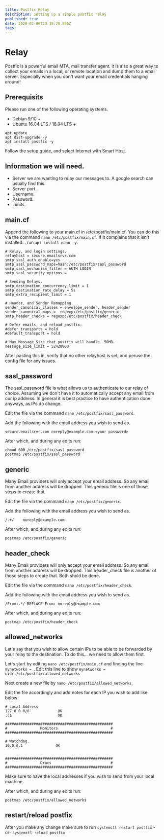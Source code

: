 ```yaml
---
title: Postfix Relay
description: Setting up a simple postfix relay
published: true
date: 2020-02-06T23:18:28.866Z
tags: 
---
```


# Relay

Postfix is a powerful email MTA, mail transfer agent. It is also a great way to collect your emails in a local, or remote location and dump them to a email server. Especially when you don't want your email credentials hanging around!

## Prerequisits
Please run one of the following operating systems.
* Debian 9/10 +
* Ubuntu 16.04 LTS / 18.04 LTS +

``` 
apt update 
apt dist-upgrade -y
apt install postfix -y
```

Follow the setup guide, and select Internet with Smart Host.

## Information we will need.

* Server we are wanting to relay our messages to. A google search can usually find this.
* Server port.
* Username.
* Password.
* Limits.

## main.cf

Append the following to your main.cf in /etc/postfix/main.cf. You can do this via the command ```nano /etc/postfix/main.cf```. If it complains that it isn't installed... run ```apt install nano -y```.

```
# Relay, and login settings.
relayhost = secure.emailsrvr.com
smtp_sasl_auth_enable=yes
smtp_sasl_password_maps=hash:/etc/postfix/sasl_password
smtp_sasl_mechanism_filter = AUTH LOGIN
smtp_sasl_security_options =

# Sending Delays.
smtp_destination_concurrency_limit = 1
smtp_destination_rate_delay = 5s
smtp_extra_recipient_limit = 1

# Header, and Sender Remapping.
sender_canonical_classes = envelope_sender, header_sender
sender_canonical_maps =  regexp:/etc/postfix/generic
smtp_header_checks = regexp:/etc/postfix/header_check

# Defer emails, and reload postfix.
#defer_transports = hold
#default_transport = hold

# Max Message Size that postfix will handle. 50MB.
message_size_limit = 52428800
```


After pasting this in, verify that no other relayhost is set, and peruse the config file for any issues.

## sasl_password
The sasl_password file is what allows us to authenticate to our relay of choice. Assuming we don't have it to automatically accept any email from our ip address. In general it is best practice to have authentication done anyways, as IPs do change.

Edit the file via the command ```nano /etc/postfix/sasl_password```.

Add the following with the email address you wish to send as.

```
secure.emailsrvr.com noreply@example.com:<your password>
```

After which, and during any edits run: 
```
chmod 600 /etc/postfix/sasl_password
postmap /etc/postfix/sasl_password
```
## generic

Many Email providers will only accept your email address. So any email from another address will be dropped. This generic file is one of those steps to create that.

Edit the file via the command ```nano /etc/postfix/generic```.

Add the following with the email address you wish to send as.

```
/.+/    noreply@example.com
```

After which, and during any edits run: 
```
postmap /etc/postfix/generic
```

## header_check

Many Email providers will only accept your email address. So any email from another address will be dropped. This header_check file is another of those steps to create that. Both shold be done.

Edit the file via the command ```nano /etc/postfix/header_check```.

Add the following with the email address you wish to send as.

```
/From:.*/ REPLACE From: noreply@example.com
```

After which, and during any edits run: 
```
postmap /etc/postfix/header_check
```


## allowed_networks

Let's say that you wish to allow certain IPs to be able to be forwarded by your relay to the destination. To do this... we need to allow them first.

Let's start by editing ```nano /etc/postfix/main.cf``` and finding the line ```mynetworks = ```. Edit this line to show ```mynetworks = cidr:/etc/postfix/allowed_networks```

Next create a new file by ```nano /etc/postfix/allowed_networks```.

Edit the file accordingly and add notes for each IP you wish to add like below:
```
# Local Address
127.0.0.0/8             OK
::1                     OK

#################################################
#               Monitors                        #
#################################################

# Watchdog.
10.0.0.1               OK


#################################################
#               Dracs                           #
#################################################

```
 
 
 Make sure to have the local addresses if you wish to send from your local machine.
 
 
 After which, and during any edits run: 
```
postmap /etc/postfix/allowed_networks
```
 
 ## restart/reload postfix
 
 After you make any change make sure to run ```systemctl restart postfix``` -or- ```systemctl reload postfix```
 
 
